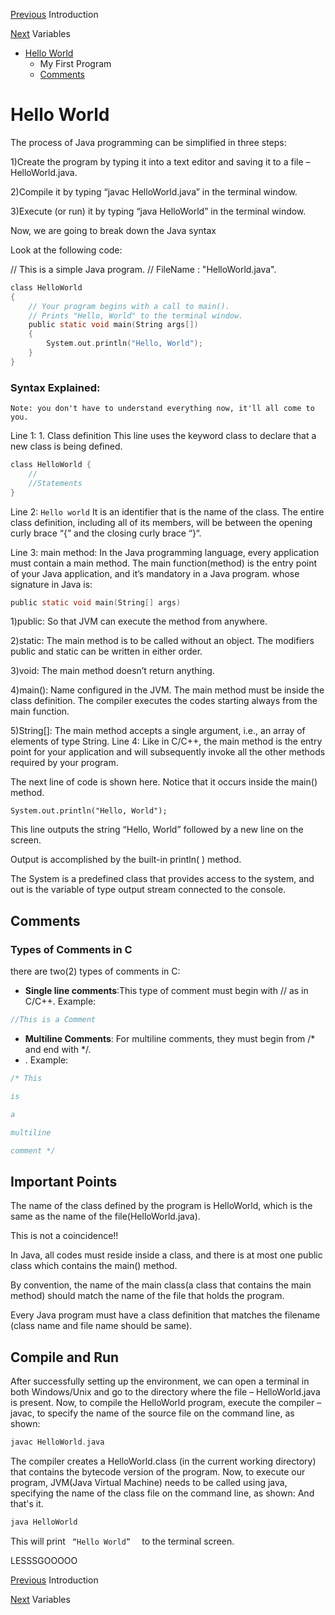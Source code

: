 [Previous](../00_introduction/introduction.md) Introduction

[Next](../02_Variables/variables.md) Variables

* [Hello World](./hello_world.md#hello-world)
	* My First Program
	* [Comments](./hello_world.md#comments)

# Hello World

The process of Java programming can be simplified in three steps: 

1)Create the program by typing it into a text editor and saving it to a file – HelloWorld.java.








2)Compile it by typing “javac HelloWorld.java” in the terminal window.






3)Execute (or run) it by typing “java HelloWorld” in the terminal window.


Now, we are going to break down the Java syntax

Look at the following code:

// This is a simple Java program.
// FileName : "HelloWorld.java".
```C
class HelloWorld
{
	// Your program begins with a call to main().
	// Prints "Hello, World" to the terminal window.
	public static void main(String args[])
	{
		System.out.println("Hello, World");
	}
}

```
### Syntax Explained:

```
Note: you don't have to understand everything now, it'll all come to you.
```

Line 1:  1. Class definition
This line uses the keyword class to declare that a new class is being defined.
```c
class HelloWorld {
    //
    //Statements
}
```


Line 2: ``Hello world``
It is an identifier that is the name of the class. The entire class definition, including all of its members, will be between the opening curly brace “{” and the closing curly brace “}“.

Line 3: main method: 
In the Java programming language, every application must contain a main method. The main function(method) is the entry point of your Java application, and it’s mandatory in a Java program. whose signature in Java is: 
```c
public static void main(String[] args)
```

1)public: So that JVM can execute the method from anywhere.




2)static: The main method is to be called without an object. The modifiers public and static can be written in either order.



3)void: The main method doesn’t return anything.




4)main(): Name configured in the JVM. The main method must be inside the class definition. The compiler executes the codes starting always from the main function.




5)String[]: The main method accepts a single argument, i.e., an array of elements of type String.
Line 4: 
Like in C/C++, the main method is the entry point for your application and will subsequently invoke all the other methods required by your program.

The next line of code is shown here. Notice that it occurs inside the main() method. 
```
System.out.println("Hello, World");
```
This line outputs the string “Hello, World” followed by a new line on the screen. 

Output is accomplished by the built-in println( ) method. 

The System is a predefined class that provides access to the system, and out is the variable of type output stream connected to the console.

## Comments

### Types of Comments in C
there are two(2) types of comments in C:
* **Single line comments**:This type of comment must begin with // as in C/C++. 
  Example:
```C
//This is a Comment
```
* **Multiline Comments**: For multiline comments, they must begin from /* and end with */. 
* . Example:
```C
/* This

is

a 

multiline

comment */
```
## Important Points 

The name of the class defined by the program is HelloWorld, which is the same as the name of the file(HelloWorld.java). 


This is not a coincidence!!



In Java, all codes must reside inside a class, and there is at most one public class which contains the main() method.



By convention, the name of the main class(a class that contains the main method) should match the name of the file that holds the program.



Every Java program must have a class definition that matches the filename (class name and file name should be same).





## Compile and Run


After successfully setting up the environment, we can open a terminal in both Windows/Unix and go to the directory where the file – HelloWorld.java is present.
Now, to compile the HelloWorld program, execute the compiler – javac, to specify the name of the source file on the command line, as shown:

```c
javac HelloWorld.java 
```

The compiler creates a HelloWorld.class (in the current working directory) that contains the bytecode version of the program. Now, to execute our program, JVM(Java Virtual Machine) needs to be called using java, specifying the name of the class file on the command line, as shown:
And that's it.

```c
java HelloWorld
```
This will print ```  “Hello World”   ``` to the terminal screen.



LESSSGOOOOO





[Previous](../00_introduction/introduction.md) Introduction

[Next](../02_Variables/variables.md) Variables
